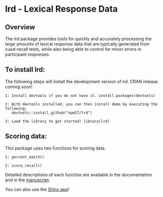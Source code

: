 # lrd - Lexical Response Data

## Overview

The *lrd* package provides tools for quickly and accurately processing the large amounts of lexical response data that are typically generated from cued-recall tests, while also being able to control for minor errors in participant responses.

## To install lrd:

The following steps will install the development version of *lrd*. CRAN release coming soon!

    1: Install devtools if you do not have it. install.packages(devtools)

    2: With devtools installed, you can then install domo by executing the following:
	   devtools::install_github("npm27/lrd")

    3: Load the library to get started! library(lrd)

## Scoring data:

This package uses two functions for scoring data.

	1: percent_match()
	
	2: score_recall()

Detailed descriptions of each function are available in the documentation and in the [manuscript](https://osf.io/g96a7/).


You can also use the [Shiny app](https://npm27.shinyapps.io/lrdshiny/)!
